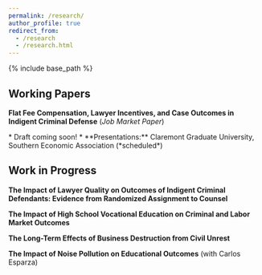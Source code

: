 ```yaml
---
permalink: /research/
author_profile: true
redirect_from:
  - /research
  - /research.html
---
```


{% include base_path %}

<style>
.nobullet li {
  list-style-type: none;
}
</style>

## Working Papers
**Flat Fee Compensation, Lawyer Incentives, and Case Outcomes in Indigent Criminal Defense** (*Job Market Paper*)
<div class="nobullet">
* Draft coming soon!  
* **Presentations:** Claremont Graduate University, Southern Economic Association (*scheduled*)  
</div>
  
## Work in Progress
**The Impact of Lawyer Quality on Outcomes of Indigent Criminal Defendants: Evidence from Randomized Assignment to Counsel**

**The Impact of High School Vocational Education on Criminal and Labor Market Outcomes**

**The Long-Term Effects of Business Destruction from Civil Unrest**

**The Impact of Noise Pollution on Educational Outcomes** (with Carlos Esparza)

